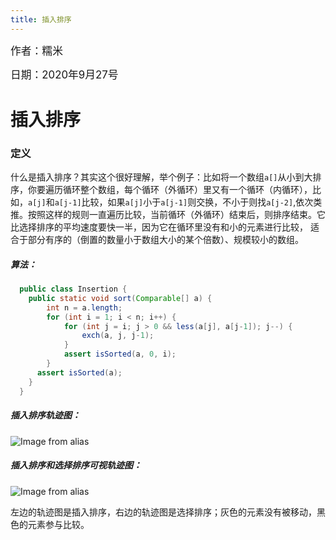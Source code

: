 ```yaml
---
title: 插入排序
---
```


<big>作者：糯米</big>

<big>日期：2020年9月27号</big>

# 插入排序

### 定义

什么是插入排序？其实这个很好理解，举个例子：比如将一个数组<code>a[]</code>从小到大排序，你要遍历循环整个数组，每个循环（外循环）里又有一个循环（内循环），比如，<code>a[j]</code>和<code>a[j-1]</code>比较，如果<code>a[j]</code>小于<code>a[j-1]</code>则交换，不小于则找<code>a[j-2]</code>,依次类推。按照这样的规则一直遍历比较，当前循环（外循环）结束后，则排序结束。它比选择排序的平均速度要快一半，因为它在循环里没有和小的元素进行比较，
适合于部分有序的（倒置的数量小于数组大小的某个倍数）、规模较小的数组。
##### 算法：
```java
  public class Insertion {
    public static void sort(Comparable[] a) {
        int n = a.length;
        for (int i = 1; i < n; i++) {
            for (int j = i; j > 0 && less(a[j], a[j-1]); j--) {
                exch(a, j, j-1);
            }
            assert isSorted(a, 0, i);
        }
      assert isSorted(a);
    }
  }
```

##### 插入排序轨迹图：
![Image from alias](~@images/code/insertion.png)

##### 插入排序和选择排序可视轨迹图：
![Image from alias](~@images/code/bars.png)

左边的轨迹图是插入排序，右边的轨迹图是选择排序；灰色的元素没有被移动，黑色的元素参与比较。